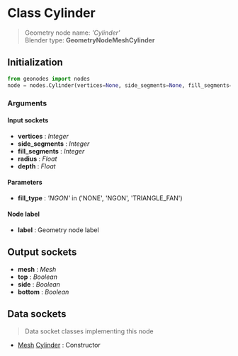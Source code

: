 
# Class Cylinder

> Geometry node name: _'Cylinder'_<br>Blender type:  **GeometryNodeMeshCylinder**

## Initialization


```python
from geonodes import nodes
node = nodes.Cylinder(vertices=None, side_segments=None, fill_segments=None, radius=None, depth=None, fill_type='NGON', label=None)
```


### Arguments


#### Input sockets



- **vertices** : _Integer_
- **side_segments** : _Integer_
- **fill_segments** : _Integer_
- **radius** : _Float_
- **depth** : _Float_



#### Parameters



- **fill_type** : _'NGON'_ in ('NONE', 'NGON', 'TRIANGLE_FAN')



#### Node label



- **label** : Geometry node label



## Output sockets



- **mesh** : _Mesh_
- **top** : _Boolean_
- **side** : _Boolean_
- **bottom** : _Boolean_



## Data sockets

> Data socket classes implementing this node


- [Mesh](./sockets/Mesh.md) [Cylinder](./sockets/Mesh.md#cylinder) : Constructor


